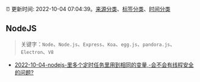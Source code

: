 :alarm_clock: 更新时间: 2022-10-04 07:04:39。[来源分类](../README.md)、[标签分类](../TAGS.md)、[时间分类](../TIMELINE.md)

## NodeJS


> 关键字：`Node`、`Node.js`、`Express`、`Koa`、`egg.js`、`pandora.js`、`Electron`、`V8`



- [2022-10-04-nodejs-里多个定时任务里用到相同的变量,-会不会有线程安全的问题?](https://www.v2ex.com/t/884591) 